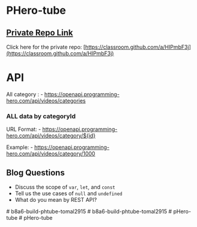 # PHero-tube

## [ Private Repo Link](https://classroom.github.com/a/HIPmbF3j)

Click here for the private repo: [https://classroom.github.com/a/HIPmbF3j](https://classroom.github.com/a/HIPmbF3j)



# API

All category :  - https://openapi.programming-hero.com/api/videos/categories


### ALL data by categoryId
URL Format: - https://openapi.programming-hero.com/api/videos/category/${id}

Example: - https://openapi.programming-hero.com/api/videos/category/1000


## Blog Questions

- Discuss the scope of `var`, `let`, and `const`
- Tell us the use cases of `null` and `undefined`
- What do you mean by REST API?


#   b 8 a 6 - b u i l d - p h t u b e - t o m a l 2 9 1 5  
 #   b 8 a 6 - b u i l d - p h t u b e - t o m a l 2 9 1 5  
 #   p H e r o - t u b e  
 #   p H e r o - t u b e  
 